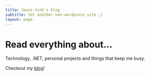 ```yaml
---
title: Jenno Vink's blog
subtitle: Yet another non-wordpress site ;)
layout: page
---
```


# Read everything about...

Technology, .NET, personal projects and things that keep me busy.

Checkout my [blog](/blog)!
